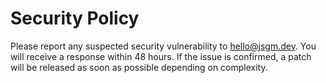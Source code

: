 # Security Policy

Please report any suspected security vulnerability to hello@jsgm.dev. You will receive a response within 48 hours. If the issue is confirmed, a patch will be released as soon as possible depending on complexity.
